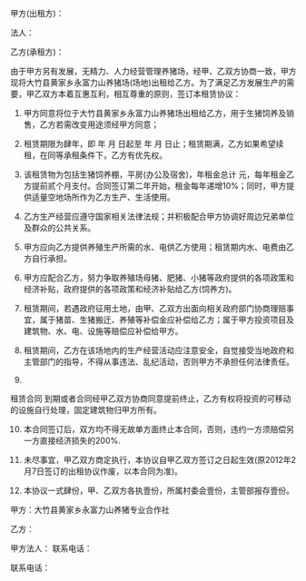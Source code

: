 
 


甲方(出租方)：


法人：


乙方(承租方)：


由于甲方另有发展，无精力、人力经营管理养猪场，经甲、乙双方协商一致，甲方现将大竹县黄家乡永富力山养猪场(场地)出租给乙方。为了满足乙方发展生产的需要，甲乙双方本着互惠互利，相互尊重的原则，签订本租赁协议：


1. 甲方同意将位于大竹县黄家乡永富力山养猪场出租给乙方，用于生猪饲养及销售，乙方若需改变用途须经甲方同意；


2. 租赁期限为肆年，即    年   月   日起至        年 月 日止；租赁期满，乙方如果希望续租，在同等承租条件下，乙方有优先权。


3. 该租赁物为包括生猪饲养棚，平房(办公及宿舍)，年租金总计 元，每年租金乙方提前贰个月支付。合同签订第二年开始，租金每年递增10%；同时，甲方提供适量空地场所作为乙方生产、生活使用。


4. 乙方生产经营应遵守国家相关法律法规；并积极配合甲方协调好周边兄弟单位及群众的公共关系。


5. 甲方应向乙方提供养殖生产所需的水、电供乙方使用；租赁期内水、电费由乙方自行承担。


6. 甲方应配合乙方，努力争取养殖场母猪、肥猪、小猪等政府提供的各项政策和经济补贴，政府提供的各项政策和经济补贴给乙方(饲养方)。


7. 租赁期间，若遇政府征用土地，由甲、乙双方出面向相关政府部门协商理赔事宜，属于猪苗、生猪搬迁、养殖等补偿金应补偿给乙方；属于甲方投资项目及建筑物、水、电、设施等赔偿应补偿给甲方。


8. 租赁期间，乙方在该场地内的生产经营活动应注意安全，自觉接受当地政府和主管部门的指导，不得从事违法、乱纪活动，否则甲方不承担任何法律责任。


9. 
租赁合同
到期或者合同经甲乙双方协商同意提前终止，乙方有权将投资的可移动的设施自行处理，固定建筑物归甲方所有。


10. 本合同签订后，双方均不得无故单方面终止本合同，否则，违约一方须赔偿另一方直接经济损失的200%.


11. 未尽事宜，甲乙双方商定执行，本协议自甲乙双方签订之日起生效(原2012年2月7日签订的出租协议作废，以本合同为准)。


12. 本协议一式肆份，甲、乙双方各执壹份，所属村委会壹份，主管部报存壹份。


甲方：大竹县黄家乡永富力山养猪专业合作社


乙方：


甲方法人： 联系电话：


联系电话：
 


 

 
 
 
 
 
  


  
 

  


  


  
 
 
 
 

